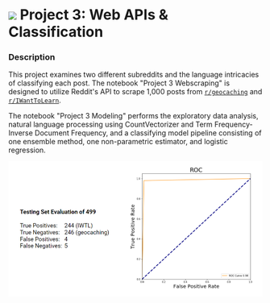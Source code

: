 # ![](https://ga-dash.s3.amazonaws.com/production/assets/logo-9f88ae6c9c3871690e33280fcf557f33.png) Project 3: Web APIs & Classification

### Description

This project examines two different subreddits and the language intricacies of classifying each post. The notebook "Project 3 Webscraping" is designed to utilize Reddit's API to scrape 1,000 posts from [`r/geocaching`](https://www.reddit.com/r/geocaching) and [`r/IWantToLearn`](https://www.reddit.com/r/iwanttolearn). 

The notebook "Project 3 Modeling" performs the exploratory data analysis, natural language processing using CountVectorizer and Term Frequency-Inverse Document Frequency, and a classifying model pipeline consisting of one ensemble method, one non-parametric estimator, and logistic regression.

 ![AUC ROC](https://github.com/nmlook/GA_Project-3_NLP/blob/master/NLP%20multiNB%20model%20eval.PNG)
